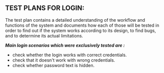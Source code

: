 ## TEST PLANS FOR LOGIN: 
The test plan contains a detailed understanding of the workflow and functions of the system and documents how each of those will be tested in order to find out if the system works according to its design, to find bugs, and to determine its actual limitations.

***Main login scenarios which were exclusively tested are :***
- check whether the login works with correct credentials.
- check that it doesn't work with wrong credentials.
- check whether password text is hidden.


